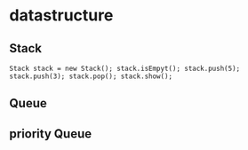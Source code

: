 # datastructure
## Stack 
<code>Stack stack = new Stack();
stack.isEmpyt();
stack.push(5);
stack.push(3);
stack.pop();
stack.show();</code>
## Queue
## priority Queue
